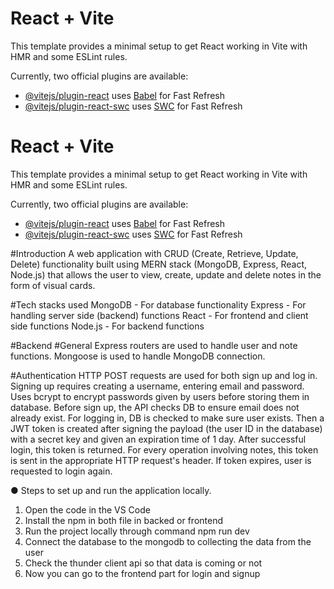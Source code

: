 # React + Vite

This template provides a minimal setup to get React working in Vite with HMR and some ESLint rules.

Currently, two official plugins are available:

- [@vitejs/plugin-react](https://github.com/vitejs/vite-plugin-react/blob/main/packages/plugin-react/README.md) uses [Babel](https://babeljs.io/) for Fast Refresh
- [@vitejs/plugin-react-swc](https://github.com/vitejs/vite-plugin-react-swc) uses [SWC](https://swc.rs/) for Fast Refresh

# React + Vite

This template provides a minimal setup to get React working in Vite with HMR and some ESLint rules.

Currently, two official plugins are available:

- [@vitejs/plugin-react](https://github.com/vitejs/vite-plugin-react/blob/main/packages/plugin-react/README.md) uses [Babel](https://babeljs.io/) for Fast Refresh
- [@vitejs/plugin-react-swc](https://github.com/vitejs/vite-plugin-react-swc) uses [SWC](https://swc.rs/) for Fast Refresh

#Introduction
A web application with CRUD (Create, Retrieve, Update, Delete) functionality built using MERN stack (MongoDB, Express, React, Node.js) that allows the user to view, create, update and delete notes in the form of visual cards.

#Tech stacks used
MongoDB - For database functionality
Express - For handling server side (backend) functions
React - For frontend and client side functions
Node.js - For backend functions

#Backend
#General
Express routers are used to handle user and note functions.
Mongoose is used to handle MongoDB connection.

#Authentication
HTTP POST requests are used for both sign up and log in.
Signing up requires creating a username, entering email and password.
Uses bcrypt to encrypt passwords given by users before storing them in database.
Before sign up, the API checks DB to ensure email does not already exist.
For logging in, DB is checked to make sure user exists.
Then a JWT token is created after signing the payload (the user ID in the database) with a secret key and given an expiration time of 1 day.
After successful login, this token is returned.
For every operation involving notes, this token is sent in the appropriate HTTP request's header.
If token expires, user is requested to login again.

● Steps to set up and run the application locally.

1. Open the code in the VS Code
2. Install the npm in both file in backed or frontend
3. Run the project locally through command npm run dev
4. Connect the database to the mongodb to collecting the data from the user
5. Check the thunder client api so that data is coming or not
6. Now you can go to the frontend part for login and signup
